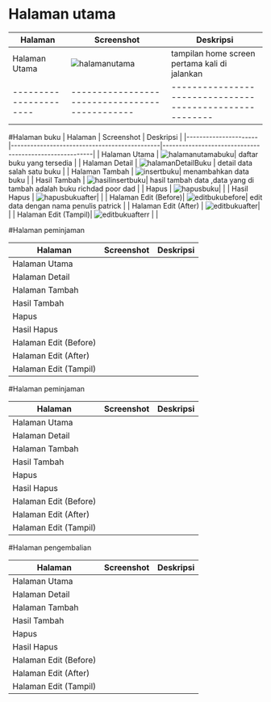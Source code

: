# Halaman utama
| Halaman              | Screenshot                                   | Deskripsi                                               |
|----------------------|----------------------------------------------|--------------------------------------------------------|
| Halaman Utama        | ![halamanutama](https://github.com/user-attachments/assets/27f5ec5b-e850-4029-8103-92c00725950d)| tampilan home screen pertama kali di jalankan |
|----------------------|----------------------------------------------|--------------------------------------------------------|




#Halaman buku
| Halaman              | Screenshot                                   | Deskripsi                                               |
|----------------------|----------------------------------------------|--------------------------------------------------------|
| Halaman Utama        | ![halamanutamabuku](https://github.com/user-attachments/assets/ea54624f-58a8-4102-9331-a3bda58d5749)|    daftar buku yang tersedia    |
| Halaman Detail       | ![halamanDetailBuku](https://github.com/user-attachments/assets/bf711077-5b12-4f10-864b-b9c56c6cd59d) |     detail data salah satu buku   |
| Halaman Tambah       |  ![insertbuku](https://github.com/user-attachments/assets/218a92d7-37f3-4f87-9b73-241a85d6c63a)|     menambahkan data buku   |
| Hasil Tambah         | ![hasilinsertbuku](https://github.com/user-attachments/assets/c4675c7f-2edb-4675-895c-e36a4ee4c0db)|    hasil tambah data ,data yang di tambah adalah buku richdad poor dad    |
| Hapus                | ![hapusbuku](https://github.com/user-attachments/assets/89d363ea-bd06-4e64-8ea7-77ac48cf12b5)|        |
| Hasil Hapus          |  ![hapusbukuafter](https://github.com/user-attachments/assets/cbe89b72-9496-4e59-953f-01c2f122d1b0)|        |
| Halaman Edit (Before)| ![editbukubefore](https://github.com/user-attachments/assets/a1fc470f-5fdf-4493-9a91-53c787161a2c)|  edit data dengan nama penulis patrick   |
| Halaman Edit (After) | ![editbukuafter](https://github.com/user-attachments/assets/a40bc657-90cf-44cb-a19d-ef740da4955b)|        |
| Halaman Edit (Tampil)| ![editbukuafterr](https://github.com/user-attachments/assets/8b794593-7201-4b0d-b41f-5aa493d42252) |        |


#Halaman peminjaman

| Halaman              | Screenshot                                   | Deskripsi                                               |
|----------------------|----------------------------------------------|--------------------------------------------------------|
| Halaman Utama        |   |        |
| Halaman Detail       |   |        |
| Halaman Tambah       |   |        |
| Hasil Tambah         |   |        |
| Hapus                |   |        |
| Hasil Hapus          |   |        |
| Halaman Edit (Before)|   |        |
| Halaman Edit (After) |   |        |
| Halaman Edit (Tampil)|   |        |


#Halaman peminjaman

| Halaman              | Screenshot                                   | Deskripsi                                               |
|----------------------|----------------------------------------------|--------------------------------------------------------|
| Halaman Utama        |   |        |
| Halaman Detail       |   |        |
| Halaman Tambah       |   |        |
| Hasil Tambah         |   |        |
| Hapus                |   |        |
| Hasil Hapus          |   |        |
| Halaman Edit (Before)|   |        |
| Halaman Edit (After) |   |        |
| Halaman Edit (Tampil)|   |        |





#Halaman pengembalian

| Halaman              | Screenshot                                   | Deskripsi                                               |
|----------------------|----------------------------------------------|--------------------------------------------------------|
| Halaman Utama        |   |        |
| Halaman Detail       |   |        |
| Halaman Tambah       |   |        |
| Hasil Tambah         |   |        |
| Hapus                |   |        |
| Hasil Hapus          |   |        |
| Halaman Edit (Before)|   |        |
| Halaman Edit (After) |   |        |
| Halaman Edit (Tampil)|   |        |







































